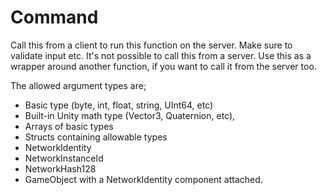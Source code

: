 # Command

Call this from a client to run this function on the server. Make sure to
validate input etc. It's not possible to call this from a server. Use this as a
wrapper around another function, if you want to call it from the server too.

The allowed argument types are;

-   Basic type (byte, int, float, string, UInt64, etc)
-   Built-in Unity math type (Vector3, Quaternion, etc),
-   Arrays of basic types
-   Structs containing allowable types
-   NetworkIdentity
-   NetworkInstanceId
-   NetworkHash128
-   GameObject with a NetworkIdentity component attached.
